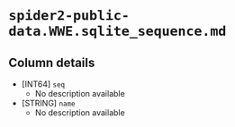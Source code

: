 # `spider2-public-data.WWE.sqlite_sequence.md`

## Column details

* [INT64]    `seq`
  - No description available
* [STRING]    `name`
  - No description available

